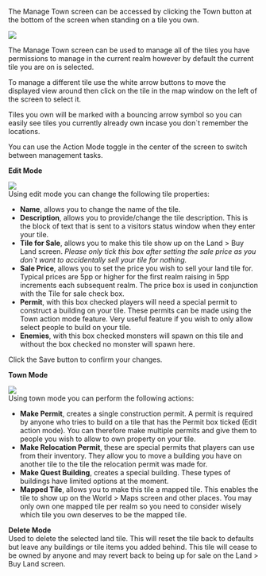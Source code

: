 The Manage Town screen can be accessed by clicking the Town button at the bottom of the screen when standing on a tile you own.

[![](https://lohcdn.com/images/t_landmanage.jpg)](https://lohcdn.com/images/landmanage.jpg)

The Manage Town screen can be used to manage all of the tiles you have permissions to manage in the current realm however by default the current tile you are on is selected.

To manage a different tile use the white arrow buttons to move the displayed view around then click on the tile in the map window on the left of the screen to select it.

Tiles you own will be marked with a bouncing arrow symbol so you can easily see tiles you currently already own incase you don\`t remember the locations.

You can use the Action Mode toggle in the center of the screen to switch between management tasks.

**Edit Mode**

![](http://www.forlornonline.com/images/landedit.jpg)  
Using edit mode you can change the following tile properties:

*   **Name**, allows you to change the name of the tile.
*   **Description**, allows you to provide/change the tile description. This is the block of text that is sent to a visitors status window when they enter your tile.
*   **Tile for Sale**, allows you to make this tile show up on the Land > Buy Land screen. _Please only tick this box after setting the sale price as you don\`t want to accidentally sell your tile for nothing._
*   **Sale Price**, allows you to set the price you wish to sell your land tile for. Typical prices are 5pp or higher for the first realm raising in 5pp increments each subsequent realm. The price box is used in conjunction with the Tile for sale check box. 
*   **Permit**, with this box checked players will need a special permit to construct a building on your tile. These permits can be made using the Town action mode feature. Very useful feature if you wish to only allow select people to build on your tile.
*   **Enemies**, with this box checked monsters will spawn on this tile and without the box checked no monster will spawn here.

Click the Save button to confirm your changes.

**Town Mode**

![](http://www.forlornonline.com/images/landtown.jpg)  
Using town mode you can perform the following actions:

*   **Make Permit**, creates a single construction permit. A permit is required by anyone who tries to build on a tile that has the Permit box ticked (Edit action mode). You can therefore make multiple permits and give them to people you wish to allow to own property on your tile.
*   **Make Relocation Permit**, these are special permits that players can use from their inventory. They allow you to move a building you have on another tile to the tile the relocation permit was made for.
*   **Make Quest Building**, creates a special building. These types of buildings have limited options at the moment.
*   **Mapped Tile**, allows you to make this tile a mapped tile. This enables the tile to show up on the World > Maps screen and other places. You may only own one mapped tile per realm so you need to consider wisely which tile you own deserves to be the mapped tile.

**Delete Mode**  
Used to delete the selected land tile. This will reset the tile back to defaults but leave any buildings or tile items you added behind. This tile will cease to be owned by anyone and may revert back to being up for sale on the Land > Buy Land screen.